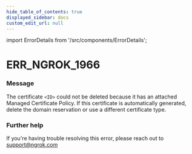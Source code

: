 ```yaml
---
hide_table_of_contents: true
displayed_sidebar: docs
custom_edit_url: null
---
```


import ErrorDetails from '/src/components/ErrorDetails';

# ERR_NGROK_1966

### Message
The certificate `<ID>` could not be deleted because it has an attached Managed Certificate Policy. If this certificate is automatically generated, delete the domain reservation or use a different certificate type.

### Further help
If you're having trouble resolving this error, please reach out to [support@ngrok.com](mailto:support@ngrok.com?subject=Help%20with%20ERR_NGROK_1966)

<ErrorDetails error='err_ngrok_1966' />
